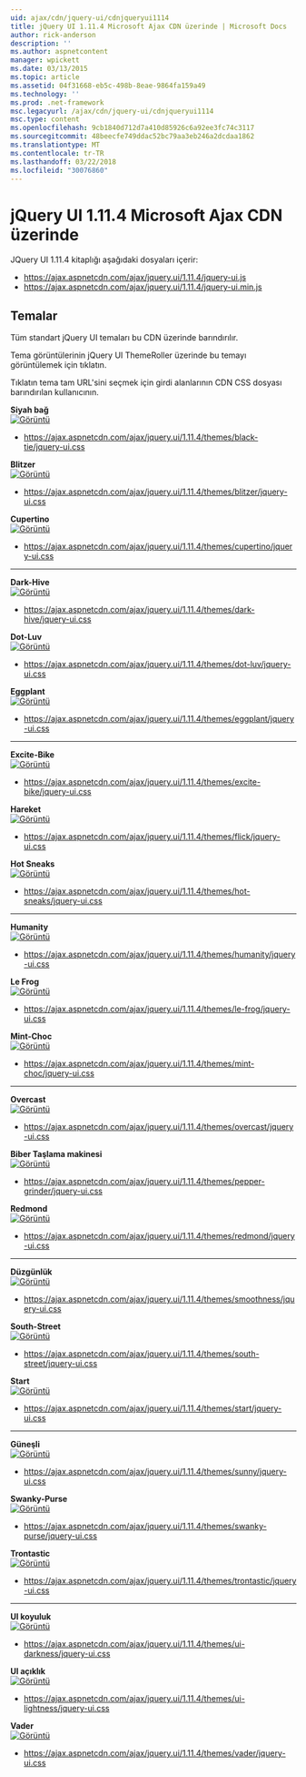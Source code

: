 ```yaml
---
uid: ajax/cdn/jquery-ui/cdnjqueryui1114
title: jQuery UI 1.11.4 Microsoft Ajax CDN üzerinde | Microsoft Docs
author: rick-anderson
description: ''
ms.author: aspnetcontent
manager: wpickett
ms.date: 03/13/2015
ms.topic: article
ms.assetid: 04f31668-eb5c-498b-8eae-9864fa159a49
ms.technology: ''
ms.prod: .net-framework
msc.legacyurl: /ajax/cdn/jquery-ui/cdnjqueryui1114
msc.type: content
ms.openlocfilehash: 9cb1840d712d7a410d85926c6a92ee3fc74c3117
ms.sourcegitcommit: 48beecfe749ddac52bc79aa3eb246a2dcdaa1862
ms.translationtype: MT
ms.contentlocale: tr-TR
ms.lasthandoff: 03/22/2018
ms.locfileid: "30076860"
---
```

<a name="jquery-ui-1114-on-the-microsoft-ajax-cdn"></a>jQuery UI 1.11.4 Microsoft Ajax CDN üzerinde
====================
JQuery UI 1.11.4 kitaplığı aşağıdaki dosyaları içerir:

- https://ajax.aspnetcdn.com/ajax/jquery.ui/1.11.4/jquery-ui.js
- https://ajax.aspnetcdn.com/ajax/jquery.ui/1.11.4/jquery-ui.min.js

## <a name="themes"></a>Temalar

Tüm standart jQuery UI temaları bu CDN üzerinde barındırılır.

Tema görüntülerinin jQuery UI ThemeRoller üzerinde bu temayı görüntülemek için tıklatın.

Tıklatın tema tam URL'sini seçmek için girdi alanlarının CDN CSS dosyası barındırılan kullanıcının.

**Siyah bağ**  
[![Görüntü](cdnjqueryui1114/_static/image1.png)](http://jqueryui.com/themeroller/#ffDefault=Verdana,+Arial,+sans-serif&fwDefault=normal&fsDefault=1.1em&cornerRadius=4px&bgColorHeader=333333&bgTextureHeader=08_diagonals_thick.png&bgImgOpacityHeader=8&borderColorHeader=a3a3a3&fcHeader=eeeeee&iconColorHeader=bbbbbb&bgColorContent=f9f9f9&bgTextureContent=04_highlight_hard.png&bgImgOpacityContent=100&borderColorContent=cccccc&fcContent=222222&iconColorContent=222222&bgColorDefault=111111&bgTextureDefault=02_glass.png&bgImgOpacityDefault=40&borderColorDefault=777777&fcDefault=e3e3e3&iconColorDefault=ededed&bgColorHover=1c1c1c&bgTextureHover=02_glass.png&bgImgOpacityHover=55&borderColorHover=000000&fcHover=ffffff&iconColorHover=ffffff&bgColorActive=ffffff&bgTextureActive=01_flat.png&bgImgOpacityActive=65&borderColorActive=cccccc&fcActive=222222&iconColorActive=222222&bgColorHighlight=ffeb80&bgTextureHighlight=06_inset_hard.png&bgImgOpacityHighlight=55&borderColorHighlight=ffde2e&fcHighlight=363636&iconColorHighlight=4ca300&bgColorError=cd0a0a&bgTextureError=06_inset_hard.png&bgImgOpacityError=45&borderColorError=9e0505&fcError=ffffff&iconColorError=ffcf29&bgColorOverlay=aaaaaa&bgTextureOverlay=04_highlight_hard.png&bgImgOpacityOverlay=40&opacityOverlay=30&bgColorShadow=aaaaaa&bgTextureShadow=03_highlight_soft.png&bgImgOpacityShadow=50&opacityShadow=20&thicknessShadow=8px&offsetTopShadow=-8px&offsetLeftShadow=-8px&cornerRadiusShadow=8px)  
- https://ajax.aspnetcdn.com/ajax/jquery.ui/1.11.4/themes/black-tie/jquery-ui.css

**Blitzer**  
[![Görüntü](cdnjqueryui1114/_static/image2.png)](http://jqueryui.com/themeroller/#ffDefault=Arial,sans-serif&fwDefault=bold&fsDefault=1.1em&cornerRadius=6px&bgColorHeader=cc0000&bgTextureHeader=03_highlight_soft.png&bgImgOpacityHeader=15&borderColorHeader=e3a1a1&fcHeader=ffffff&iconColorHeader=ffffff&bgColorContent=ffffff&bgTextureContent=01_flat.png&bgImgOpacityContent=75&borderColorContent=eeeeee&fcContent=333333&iconColorContent=cc0000&bgColorDefault=eeeeee&bgTextureDefault=04_highlight_hard.png&bgImgOpacityDefault=100&borderColorDefault=d8dcdf&fcDefault=004276&iconColorDefault=cc0000&bgColorHover=f6f6f6&bgTextureHover=04_highlight_hard.png&bgImgOpacityHover=100&borderColorHover=cdd5da&fcHover=111111&iconColorHover=cc0000&bgColorActive=ffffff&bgTextureActive=01_flat.png&bgImgOpacityActive=65&borderColorActive=eeeeee&fcActive=cc0000&iconColorActive=cc0000&bgColorHighlight=fbf8ee&bgTextureHighlight=02_glass.png&bgImgOpacityHighlight=55&borderColorHighlight=fcd3a1&fcHighlight=444444&iconColorHighlight=004276&bgColorError=f3d8d8&bgTextureError=08_diagonals_thick.png&bgImgOpacityError=75&borderColorError=cc0000&fcError=2e2e2e&iconColorError=cc0000&bgColorOverlay=a6a6a6&bgTextureOverlay=09_dots_small.png&bgImgOpacityOverlay=65&opacityOverlay=40&bgColorShadow=333333&bgTextureShadow=01_flat.png&bgImgOpacityShadow=0&opacityShadow=10&thicknessShadow=8px&offsetTopShadow=-8px&offsetLeftShadow=-8px&cornerRadiusShadow=8px)  
- https://ajax.aspnetcdn.com/ajax/jquery.ui/1.11.4/themes/blitzer/jquery-ui.css

**Cupertino**  
[![Görüntü](cdnjqueryui1114/_static/image3.png)](http://jqueryui.com/themeroller/#ffDefault=Lucida+Grande%2C+Lucida+Sans%2C+Arial%2C+sans-serif&fwDefault=bold&fsDefault=1.1em&cornerRadius=6px&bgColorHeader=deedf7&bgTextureHeader=03_highlight_soft.png&bgImgOpacityHeader=100&borderColorHeader=aed0ea&fcHeader=222222&iconColorHeader=72a7cf&bgColorContent=f2f5f7&bgTextureContent=04_highlight_hard.png&bgImgOpacityContent=100&borderColorContent=dddddd&fcContent=362b36&iconColorContent=72a7cf&bgColorDefault=d7ebf9&bgTextureDefault=02_glass.png&bgImgOpacityDefault=80&borderColorDefault=aed0ea&fcDefault=2779aa&iconColorDefault=3d80b3&bgColorHover=e4f1fb&bgTextureHover=02_glass.png&bgImgOpacityHover=100&borderColorHover=74b2e2&fcHover=0070a3&iconColorHover=2694e8&bgColorActive=3baae3&bgTextureActive=02_glass.png&bgImgOpacityActive=50&borderColorActive=2694e8&fcActive=ffffff&iconColorActive=ffffff&bgColorHighlight=ffef8f&bgTextureHighlight=03_highlight_soft.png&bgImgOpacityHighlight=25&borderColorHighlight=f9dd34&fcHighlight=363636&iconColorHighlight=2e83ff&bgColorError=cd0a0a&bgTextureError=01_flat.png&bgImgOpacityError=15&borderColorError=cd0a0a&fcError=ffffff&iconColorError=ffffff&bgColorOverlay=eeeeee&bgTextureOverlay=08_diagonals_thick.png&bgImgOpacityOverlay=90&opacityOverlay=80&bgColorShadow=000000&bgTextureShadow=04_highlight_hard.png&bgImgOpacityShadow=70&opacityShadow=30&thicknessShadow=7px&offsetTopShadow=-7px&offsetLeftShadow=-7px&cornerRadiusShadow=8px)  
- https://ajax.aspnetcdn.com/ajax/jquery.ui/1.11.4/themes/cupertino/jquery-ui.css
  

* * *


**Dark-Hive**  
[![Görüntü](cdnjqueryui1114/_static/image4.png)](http://jqueryui.com/themeroller/#ffDefault=Verdana%2C+Arial%2C+sans-serif&fwDefault=normal&fsDefault=1.1em&cornerRadius=6px&bgColorHeader=444444&bgTextureHeader=03_highlight_soft.png&bgImgOpacityHeader=44&borderColorHeader=333333&fcHeader=ffffff&iconColorHeader=ffffff&bgColorContent=000000&bgTextureContent=14_loop.png&bgImgOpacityContent=25&borderColorContent=555555&fcContent=ffffff&iconColorContent=cccccc&bgColorDefault=222222&bgTextureDefault=03_highlight_soft.png&bgImgOpacityDefault=35&borderColorDefault=444444&fcDefault=eeeeee&iconColorDefault=cccccc&bgColorHover=003147&bgTextureHover=03_highlight_soft.png&bgImgOpacityHover=33&borderColorHover=0b93d5&fcHover=ffffff&iconColorHover=ffffff&bgColorActive=0972a5&bgTextureActive=04_highlight_hard.png&bgImgOpacityActive=20&borderColorActive=26b3f7&fcActive=ffffff&iconColorActive=222222&bgColorHighlight=eeeeee&bgTextureHighlight=03_highlight_soft.png&bgImgOpacityHighlight=80&borderColorHighlight=cccccc&fcHighlight=2e7db2&iconColorHighlight=4b8e0b&bgColorError=ffc73d&bgTextureError=02_glass.png&bgImgOpacityError=40&borderColorError=ffb73d&fcError=111111&iconColorError=a83300&bgColorOverlay=5c5c5c&bgTextureOverlay=01_flat.png&bgImgOpacityOverlay=50&opacityOverlay=80&bgColorShadow=cccccc&bgTextureShadow=01_flat.png&bgImgOpacityShadow=30&opacityShadow=60&thicknessShadow=7px&offsetTopShadow=-7px&offsetLeftShadow=-7px&cornerRadiusShadow=8px)  
- https://ajax.aspnetcdn.com/ajax/jquery.ui/1.11.4/themes/dark-hive/jquery-ui.css

**Dot-Luv**  
[![Görüntü](cdnjqueryui1114/_static/image5.png)](http://jqueryui.com/themeroller/#ffDefault=Arial,+sans-serif&fwDefault=bold&fsDefault=1.3em&cornerRadius=4px&bgColorHeader=0b3e6f&bgTextureHeader=08_diagonals_thick.png&bgImgOpacityHeader=15&borderColorHeader=0b3e6f&fcHeader=f6f6f6&iconColorHeader=98d2fb&bgColorContent=111111&bgTextureContent=12_gloss_wave.png&bgImgOpacityContent=20&borderColorContent=000000&fcContent=d9d9d9&iconColorContent=9ccdfc&bgColorDefault=333333&bgTextureDefault=09_dots_small.png&bgImgOpacityDefault=20&borderColorDefault=333333&fcDefault=ffffff&iconColorDefault=9ccdfc&bgColorHover=00498f&bgTextureHover=09_dots_small.png&bgImgOpacityHover=40&borderColorHover=222222&fcHover=ffffff&iconColorHover=ffffff&bgColorActive=292929&bgTextureActive=01_flat.png&bgImgOpacityActive=40&borderColorActive=096ac8&fcActive=75abff&iconColorActive=00498f&bgColorHighlight=0b58a2&bgTextureHighlight=10_dots_medium.png&bgImgOpacityHighlight=30&borderColorHighlight=052f57&fcHighlight=ffffff&iconColorHighlight=ffffff&bgColorError=a32d00&bgTextureError=09_dots_small.png&bgImgOpacityError=30&borderColorError=cd0a0a&fcError=ffffff&iconColorError=ffffff&bgColorOverlay=aaaaaa&bgTextureOverlay=01_flat.png&bgImgOpacityOverlay=0&opacityOverlay=30&bgColorShadow=aaaaaa&bgTextureShadow=01_flat.png&bgImgOpacityShadow=0&opacityShadow=30&thicknessShadow=8px&offsetTopShadow=-8px&offsetLeftShadow=-8px&cornerRadiusShadow=8px)  
- https://ajax.aspnetcdn.com/ajax/jquery.ui/1.11.4/themes/dot-luv/jquery-ui.css

**Eggplant**  
[![Görüntü](cdnjqueryui1114/_static/image6.png)](http://jqueryui.com/themeroller/#ffDefault=Lucida+Grande%2C+Lucida+Sans%2C+Arial%2C+sans-serif&fwDefault=bold&fsDefault=1.1em&cornerRadius=6px&bgColorHeader=30273a&bgTextureHeader=03_highlight_soft.png&bgImgOpacityHeader=25&borderColorHeader=231d2b&fcHeader=ffffff&iconColorHeader=a8a3ae&bgColorContent=3d3644&bgTextureContent=12_gloss_wave.png&bgImgOpacityContent=30&borderColorContent=7e7783&fcContent=ffffff&iconColorContent=ffffff&bgColorDefault=dcd9de&bgTextureDefault=03_highlight_soft.png&bgImgOpacityDefault=100&borderColorDefault=dcd9de&fcDefault=665874&iconColorDefault=8d78a5&bgColorHover=eae6ea&bgTextureHover=03_highlight_soft.png&bgImgOpacityHover=100&borderColorHover=d1c5d8&fcHover=734d99&iconColorHover=734d99&bgColorActive=5f5964&bgTextureActive=03_highlight_soft.png&bgImgOpacityActive=45&borderColorActive=7e7783&fcActive=ffffff&iconColorActive=454545&bgColorHighlight=fafafa&bgTextureHighlight=01_flat.png&bgImgOpacityHighlight=55&borderColorHighlight=ffdb1f&fcHighlight=333333&iconColorHighlight=8d78a5&bgColorError=994d53&bgTextureError=01_flat.png&bgImgOpacityError=55&borderColorError=994d53&fcError=ffffff&iconColorError=ebccce&bgColorOverlay=eeeeee&bgTextureOverlay=01_flat.png&bgImgOpacityOverlay=0&opacityOverlay=80&bgColorShadow=aaaaaa&bgTextureShadow=01_flat.png&bgImgOpacityShadow=0&opacityShadow=60&thicknessShadow=4px&offsetTopShadow=-4px&offsetLeftShadow=-4px&cornerRadiusShadow=0px)  
- https://ajax.aspnetcdn.com/ajax/jquery.ui/1.11.4/themes/eggplant/jquery-ui.css
  

* * *


**Excite-Bike**  
[![Görüntü](cdnjqueryui1114/_static/image7.png)](http://jqueryui.com/themeroller/#ffDefault=segoe+ui,+Arial,+sans-serif&fwDefault=bold&fsDefault=1.1em&cornerRadius=3px&bgColorHeader=f9f9f9&bgTextureHeader=03_highlight_soft.png&bgImgOpacityHeader=100&borderColorHeader=cccccc&fcHeader=e69700&iconColorHeader=5fa5e3&bgColorContent=eeeeee&bgTextureContent=06_inset_hard.png&bgImgOpacityContent=100&borderColorContent=aaaaaa&fcContent=222222&iconColorContent=0a82eb&bgColorDefault=1484e6&bgTextureDefault=08_diagonals_thick.png&bgImgOpacityDefault=22&borderColorDefault=ffffff&fcDefault=ffffff&iconColorDefault=fcdd4a&bgColorHover=2293f7&bgTextureHover=08_diagonals_thick.png&bgImgOpacityHover=26&borderColorHover=2293f7&fcHover=ffffff&iconColorHover=ffffff&bgColorActive=e69700&bgTextureActive=08_diagonals_thick.png&bgImgOpacityActive=20&borderColorActive=e69700&fcActive=ffffff&iconColorActive=ffffff&bgColorHighlight=c5ddfc&bgTextureHighlight=07_diagonals_small.png&bgImgOpacityHighlight=25&borderColorHighlight=ffffff&fcHighlight=333333&iconColorHighlight=0b54d5&bgColorError=e69700&bgTextureError=08_diagonals_thick.png&bgImgOpacityError=20&borderColorError=e69700&fcError=ffffff&iconColorError=ffffff&bgColorOverlay=e6b900&bgTextureOverlay=01_flat.png&bgImgOpacityOverlay=0&opacityOverlay=30&bgColorShadow=e69700&bgTextureShadow=01_flat.png&bgImgOpacityShadow=0&opacityShadow=20&thicknessShadow=0px&offsetTopShadow=6px&offsetLeftShadow=6px&cornerRadiusShadow=3px)  
- https://ajax.aspnetcdn.com/ajax/jquery.ui/1.11.4/themes/excite-bike/jquery-ui.css

**Hareket**  
[![Görüntü](cdnjqueryui1114/_static/image8.png)](http://jqueryui.com/themeroller/#ffDefault=Helvetica%2C+Arial%2C+sans-serif&fwDefault=bold&fsDefault=1.1em&cornerRadius=2px&bgColorHeader=dddddd&bgTextureHeader=03_highlight_soft.png&bgImgOpacityHeader=50&borderColorHeader=dddddd&fcHeader=444444&iconColorHeader=0073ea&bgColorContent=ffffff&bgTextureContent=01_flat.png&bgImgOpacityContent=75&borderColorContent=dddddd&fcContent=444444&iconColorContent=ff0084&bgColorDefault=f6f6f6&bgTextureDefault=03_highlight_soft.png&bgImgOpacityDefault=100&borderColorDefault=dddddd&fcDefault=0073ea&iconColorDefault=666666&bgColorHover=0073ea&bgTextureHover=03_highlight_soft.png&bgImgOpacityHover=25&borderColorHover=0073ea&fcHover=ffffff&iconColorHover=ffffff&bgColorActive=ffffff&bgTextureActive=02_glass.png&bgImgOpacityActive=65&borderColorActive=dddddd&fcActive=ff0084&iconColorActive=454545&bgColorHighlight=ffffff&bgTextureHighlight=01_flat.png&bgImgOpacityHighlight=55&borderColorHighlight=cccccc&fcHighlight=444444&iconColorHighlight=0073ea&bgColorError=ffffff&bgTextureError=01_flat.png&bgImgOpacityError=55&borderColorError=ff0084&fcError=222222&iconColorError=ff0084&bgColorOverlay=eeeeee&bgTextureOverlay=01_flat.png&bgImgOpacityOverlay=0&opacityOverlay=80&bgColorShadow=aaaaaa&bgTextureShadow=01_flat.png&bgImgOpacityShadow=0&opacityShadow=60&thicknessShadow=4px&offsetTopShadow=-4px&offsetLeftShadow=-4px&cornerRadiusShadow=0px)  
- https://ajax.aspnetcdn.com/ajax/jquery.ui/1.11.4/themes/flick/jquery-ui.css

**Hot Sneaks**  
[![Görüntü](cdnjqueryui1114/_static/image9.png)](http://jqueryui.com/themeroller/#ffDefault=Gill+Sans,Arial,sans-serif&fwDefault=bold&fsDefault=1.2em&cornerRadius=4px&bgColorHeader=35414f&bgTextureHeader=09_dots_small.png&bgImgOpacityHeader=35&borderColorHeader=2c4359&fcHeader=e1e463&iconColorHeader=e1e463&bgColorContent=ffffff&bgTextureContent=01_flat.png&bgImgOpacityContent=75&borderColorContent=aaaaaa&fcContent=2c4359&iconColorContent=c02669&bgColorDefault=93c3cd&bgTextureDefault=07_diagonals_small.png&bgImgOpacityDefault=50&borderColorDefault=93c3cd&fcDefault=333333&iconColorDefault=ffffff&bgColorHover=ccd232&bgTextureHover=07_diagonals_small.png&bgImgOpacityHover=75&borderColorHover=999999&fcHover=212121&iconColorHover=454545&bgColorActive=db4865&bgTextureActive=07_diagonals_small.png&bgImgOpacityActive=40&borderColorActive=ff6b7f&fcActive=ffffff&iconColorActive=ffffff&bgColorHighlight=ffff38&bgTextureHighlight=10_dots_medium.png&bgImgOpacityHighlight=80&borderColorHighlight=b4d100&fcHighlight=363636&iconColorHighlight=88a206&bgColorError=ff3853&bgTextureError=07_diagonals_small.png&bgImgOpacityError=50&borderColorError=ff6b7f&fcError=ffffff&iconColorError=ffeb33&bgColorOverlay=f7f7ba&bgTextureOverlay=11_white_lines.png&bgImgOpacityOverlay=85&opacityOverlay=80&bgColorShadow=ba9217&bgTextureShadow=01_flat.png&bgImgOpacityShadow=75&opacityShadow=20&thicknessShadow=10px&offsetTopShadow=8px&offsetLeftShadow=8px&cornerRadiusShadow=5px)  
- https://ajax.aspnetcdn.com/ajax/jquery.ui/1.11.4/themes/hot-sneaks/jquery-ui.css
  

* * *


**Humanity**  
[![Görüntü](cdnjqueryui1114/_static/image10.png)](http://jqueryui.com/themeroller/#tr=ffDefault=Helvetica,Arial,sans-serif&fwDefault=normal&fsDefault=1.1em&cornerRadius=6px&bgColorHeader=cb842e&bgTextureHeader=02_glass.png&bgImgOpacityHeader=25&borderColorHeader=d49768&fcHeader=ffffff&iconColorHeader=ffffff&bgColorContent=f4f0ec&bgTextureContent=05_inset_soft.png&bgImgOpacityContent=100&borderColorContent=e0cfc2&fcContent=1e1b1d&iconColorContent=c47a23&bgColorDefault=ede4d4&bgTextureDefault=02_glass.png&bgImgOpacityDefault=70&borderColorDefault=cdc3b7&fcDefault=3f3731&iconColorDefault=f08000&bgColorHover=f5f0e5&bgTextureHover=02_glass.png&bgImgOpacityHover=100&borderColorHover=f5ad66&fcHover=a46313&iconColorHover=f08000&bgColorActive=f4f0ec&bgTextureActive=04_highlight_hard.png&bgImgOpacityActive=100&borderColorActive=e0cfc2&fcActive=b85700&iconColorActive=f35f07&bgColorHighlight=f5f5b5&bgTextureHighlight=04_highlight_hard.png&bgImgOpacityHighlight=75&borderColorHighlight=d9bb73&fcHighlight=060200&iconColorHighlight=cb672b&bgColorError=fee4bd&bgTextureError=04_highlight_hard.png&bgImgOpacityError=65&borderColorError=f8893f&fcError=592003&iconColorError=ff7519&bgColorOverlay=aaaaaa&bgTextureOverlay=01_flat.png&bgImgOpacityOverlay=75&opacityOverlay=30&bgColorShadow=aaaaaa&bgTextureShadow=01_flat.png&bgImgOpacityShadow=75&opacityShadow=30&thicknessShadow=8px&offsetTopShadow=-8px&offsetLeftShadow=-8px&cornerRadiusShadow=8px)  
- https://ajax.aspnetcdn.com/ajax/jquery.ui/1.11.4/themes/humanity/jquery-ui.css

**Le Frog**  
[![Görüntü](cdnjqueryui1114/_static/image11.png)](http://jqueryui.com/themeroller/#ffDefault=Lucida+Grande%2C+Lucida+Sans%2C+Arial%2C+sans-serif&fwDefault=normal&fsDefault=1.1em&cornerRadius=10px&bgColorHeader=3a8104&bgTextureHeader=03_highlight_soft.png&bgImgOpacityHeader=33&borderColorHeader=3f7506&fcHeader=ffffff&iconColorHeader=ffffff&bgColorContent=285c00&bgTextureContent=05_inset_soft.png&bgImgOpacityContent=10&borderColorContent=72b42d&fcContent=ffffff&iconColorContent=72b42d&bgColorDefault=4ca20b&bgTextureDefault=03_highlight_soft.png&bgImgOpacityDefault=60&borderColorDefault=45930b&fcDefault=ffffff&iconColorDefault=ffffff&bgColorHover=4eb305&bgTextureHover=03_highlight_soft.png&bgImgOpacityHover=50&borderColorHover=8bd83b&fcHover=ffffff&iconColorHover=ffffff&bgColorActive=285c00&bgTextureActive=04_highlight_hard.png&bgImgOpacityActive=30&borderColorActive=72b42d&fcActive=ffffff&iconColorActive=ffffff&bgColorHighlight=fbf5d0&bgTextureHighlight=02_glass.png&bgImgOpacityHighlight=55&borderColorHighlight=f9dd34&fcHighlight=363636&iconColorHighlight=4eb305&bgColorError=ffdc2e&bgTextureError=08_diagonals_thick.png&bgImgOpacityError=95&borderColorError=fad000&fcError=2b2b2b&iconColorError=cd0a0a&bgColorOverlay=444444&bgTextureOverlay=08_diagonals_thick.png&bgImgOpacityOverlay=15&opacityOverlay=30&bgColorShadow=aaaaaa&bgTextureShadow=07_diagonals_small.png&bgImgOpacityShadow=0&opacityShadow=30&thicknessShadow=0px&offsetTopShadow=4px&offsetLeftShadow=4px&cornerRadiusShadow=4px)  
- https://ajax.aspnetcdn.com/ajax/jquery.ui/1.11.4/themes/le-frog/jquery-ui.css

**Mint-Choc**  
[![Görüntü](cdnjqueryui1114/_static/image12.png)](http://jqueryui.com/themeroller/#ffDefault=Segoe+UI%2C+Helvetica%2C+Arial%2C+sans-serif&fwDefault=bold&fsDefault=1.1em&cornerRadius=4px&bgColorHeader=453326&bgTextureHeader=12_gloss_wave.png&bgImgOpacityHeader=25&borderColorHeader=695649&fcHeader=e3ddc9&iconColorHeader=e3ddc9&bgColorContent=201913&bgTextureContent=05_inset_soft.png&bgImgOpacityContent=10&borderColorContent=9c947c&fcContent=ffffff&iconColorContent=222222&bgColorDefault=1c160d&bgTextureDefault=12_gloss_wave.png&bgImgOpacityDefault=20&borderColorDefault=695444&fcDefault=9bcc60&iconColorDefault=9bcc60&bgColorHover=44372c&bgTextureHover=12_gloss_wave.png&bgImgOpacityHover=30&borderColorHover=9c947c&fcHover=baec7e&iconColorHover=add978&bgColorActive=201913&bgTextureActive=03_highlight_soft.png&bgImgOpacityActive=20&borderColorActive=9c947c&fcActive=e3ddc9&iconColorActive=e3ddc9&bgColorHighlight=619226&bgTextureHighlight=03_highlight_soft.png&bgImgOpacityHighlight=20&borderColorHighlight=add978&fcHighlight=ffffff&iconColorHighlight=ffffff&bgColorError=5f391b&bgTextureError=02_glass.png&bgImgOpacityError=15&borderColorError=5f391b&fcError=ffffff&iconColorError=f1fd86&bgColorOverlay=aaaaaa&bgTextureOverlay=01_flat.png&bgImgOpacityOverlay=0&opacityOverlay=30&bgColorShadow=aaaaaa&bgTextureShadow=01_flat.png&bgImgOpacityShadow=0&opacityShadow=30&thicknessShadow=8px&offsetTopShadow=-8px&offsetLeftShadow=-8px&cornerRadiusShadow=8px)  
- https://ajax.aspnetcdn.com/ajax/jquery.ui/1.11.4/themes/mint-choc/jquery-ui.css
  

* * *


**Overcast**  
[![Görüntü](cdnjqueryui1114/_static/image13.png)](http://jqueryui.com/themeroller/#ffDefault=Trebuchet+MS%2C+Helvetica%2C+Arial%2C+sans-serif&fwDefault=bold&fsDefault=1.1em&cornerRadius=6px&bgColorHeader=dddddd&bgTextureHeader=02_glass.png&bgImgOpacityHeader=35&borderColorHeader=bbbbbb&fcHeader=444444&iconColorHeader=999999&bgColorContent=c9c9c9&bgTextureContent=05_inset_soft.png&bgImgOpacityContent=50&borderColorContent=aaaaaa&fcContent=333333&iconColorContent=999999&bgColorDefault=eeeeee&bgTextureDefault=02_glass.png&bgImgOpacityDefault=60&borderColorDefault=cccccc&fcDefault=3383bb&iconColorDefault=70b2e1&bgColorHover=f8f8f8&bgTextureHover=02_glass.png&bgImgOpacityHover=100&borderColorHover=bbbbbb&fcHover=599fcf&iconColorHover=3383bb&bgColorActive=999999&bgTextureActive=06_inset_hard.png&bgImgOpacityActive=75&borderColorActive=999999&fcActive=ffffff&iconColorActive=454545&bgColorHighlight=eeeeee&bgTextureHighlight=01_flat.png&bgImgOpacityHighlight=55&borderColorHighlight=ffffff&fcHighlight=444444&iconColorHighlight=3383bb&bgColorError=c0402a&bgTextureError=01_flat.png&bgImgOpacityError=55&borderColorError=c0402a&fcError=ffffff&iconColorError=fbc856&bgColorOverlay=eeeeee&bgTextureOverlay=01_flat.png&bgImgOpacityOverlay=0&opacityOverlay=80&bgColorShadow=aaaaaa&bgTextureShadow=01_flat.png&bgImgOpacityShadow=0&opacityShadow=60&thicknessShadow=4px&offsetTopShadow=-4px&offsetLeftShadow=-4px&cornerRadiusShadow=0pxdow%3D0px)  
- https://ajax.aspnetcdn.com/ajax/jquery.ui/1.11.4/themes/overcast/jquery-ui.css

**Biber Taşlama makinesi**  
[![Görüntü](cdnjqueryui1114/_static/image14.png)](http://jqueryui.com/themeroller/#ffDefault=Trebuchet+MS%2C+Tahoma%2C+Verdana%2C+Arial%2C+sans-serif&fwDefault=bold&fsDefault=1.1em&cornerRadius=6px&bgColorHeader=ffffff&bgTextureHeader=23_fine_grain.png&bgImgOpacityHeader=15&borderColorHeader=d4d1bf&fcHeader=453821&iconColorHeader=b83400&bgColorContent=eceadf&bgTextureContent=23_fine_grain.png&bgImgOpacityContent=10&borderColorContent=d9d6c4&fcContent=1f1f1f&iconColorContent=222222&bgColorDefault=f8f7f6&bgTextureDefault=23_fine_grain.png&bgImgOpacityDefault=10&borderColorDefault=cbc7bd&fcDefault=654b24&iconColorDefault=b83400&bgColorHover=654b24&bgTextureHover=23_fine_grain.png&bgImgOpacityHover=65&borderColorHover=654b24&fcHover=ffffff&iconColorHover=ffffff&bgColorActive=eceadf&bgTextureActive=23_fine_grain.png&bgImgOpacityActive=15&borderColorActive=d9d6c4&fcActive=140f06&iconColorActive=8c291d&bgColorHighlight=f7f3de&bgTextureHighlight=23_fine_grain.png&bgImgOpacityHighlight=15&borderColorHighlight=b2a266&fcHighlight=3a3427&iconColorHighlight=3572ac&bgColorError=b83400&bgTextureError=23_fine_grain.png&bgImgOpacityError=68&borderColorError=681818&fcError=ffffff&iconColorError=fbdb93&bgColorOverlay=6e4f1c&bgTextureOverlay=16_diagonal_maze.png&bgImgOpacityOverlay=20&opacityOverlay=60&bgColorShadow=000000&bgTextureShadow=16_diagonal_maze.png&bgImgOpacityShadow=40&opacityShadow=60&thicknessShadow=5px&offsetTopShadow=0&offsetLeftShadow=-10px&cornerRadiusShadow=18px)  
- https://ajax.aspnetcdn.com/ajax/jquery.ui/1.11.4/themes/pepper-grinder/jquery-ui.css

**Redmond**  
[![Görüntü](cdnjqueryui1114/_static/image15.png)](http://jqueryui.com/themeroller/#ffDefault=Lucida+Grande,+Lucida+Sans,+Arial,+sans-serif&fwDefault=bold&fsDefault=1.1em&cornerRadius=5px&bgColorHeader=5c9ccc&bgTextureHeader=12_gloss_wave.png&bgImgOpacityHeader=55&borderColorHeader=4297d7&fcHeader=ffffff&iconColorHeader=d8e7f3&bgColorContent=fcfdfd&bgTextureContent=06_inset_hard.png&bgImgOpacityContent=100&borderColorContent=a6c9e2&fcContent=222222&iconColorContent=469bdd&bgColorDefault=dfeffc&bgTextureDefault=02_glass.png&bgImgOpacityDefault=85&borderColorDefault=c5dbec&fcDefault=2e6e9e&iconColorDefault=6da8d5&bgColorHover=d0e5f5&bgTextureHover=02_glass.png&bgImgOpacityHover=75&borderColorHover=79b7e7&fcHover=1d5987&iconColorHover=217bc0&bgColorActive=f5f8f9&bgTextureActive=06_inset_hard.png&bgImgOpacityActive=100&borderColorActive=79b7e7&fcActive=e17009&iconColorActive=f9bd01&bgColorHighlight=fbec88&bgTextureHighlight=01_flat.png&bgImgOpacityHighlight=55&borderColorHighlight=fad42e&fcHighlight=363636&iconColorHighlight=2e83ff&bgColorError=fef1ec&bgTextureError=02_glass.png&bgImgOpacityError=95&borderColorError=cd0a0a&fcError=cd0a0a&iconColorError=cd0a0a&bgColorOverlay=aaaaaa&bgTextureOverlay=01_flat.png&bgImgOpacityOverlay=0&opacityOverlay=30&bgColorShadow=aaaaaa&bgTextureShadow=01_flat.png&bgImgOpacityShadow=0&opacityShadow=30&thicknessShadow=8px&offsetTopShadow=-8px&offsetLeftShadow=-8px&cornerRadiusShadow=8px)  
- https://ajax.aspnetcdn.com/ajax/jquery.ui/1.11.4/themes/redmond/jquery-ui.css
  

* * *


**Düzgünlük**  
[![Görüntü](cdnjqueryui1114/_static/image16.png)](http://jqueryui.com/themeroller/#ffDefault=Verdana,Arial,sans-serif&fwDefault=normal&fsDefault=1.1em&cornerRadius=4px&bgColorHeader=cccccc&bgTextureHeader=03_highlight_soft.png&bgImgOpacityHeader=75&borderColorHeader=aaaaaa&fcHeader=222222&iconColorHeader=222222&bgColorContent=ffffff&bgTextureContent=01_flat.png&bgImgOpacityContent=75&borderColorContent=aaaaaa&fcContent=222222&iconColorContent=222222&bgColorDefault=e6e6e6&bgTextureDefault=02_glass.png&bgImgOpacityDefault=75&borderColorDefault=d3d3d3&fcDefault=555555&iconColorDefault=888888&bgColorHover=dadada&bgTextureHover=02_glass.png&bgImgOpacityHover=75&borderColorHover=999999&fcHover=212121&iconColorHover=454545&bgColorActive=ffffff&bgTextureActive=02_glass.png&bgImgOpacityActive=65&borderColorActive=aaaaaa&fcActive=212121&iconColorActive=454545&bgColorHighlight=fbf9ee&bgTextureHighlight=02_glass.png&bgImgOpacityHighlight=55&borderColorHighlight=fcefa1&fcHighlight=363636&iconColorHighlight=2e83ff&bgColorError=fef1ec&bgTextureError=02_glass.png&bgImgOpacityError=95&borderColorError=cd0a0a&fcError=cd0a0a&iconColorError=cd0a0a&bgColorOverlay=aaaaaa&bgTextureOverlay=01_flat.png&bgImgOpacityOverlay=0&opacityOverlay=30&bgColorShadow=aaaaaa&bgTextureShadow=01_flat.png&bgImgOpacityShadow=0&opacityShadow=30&thicknessShadow=8px&offsetTopShadow=-8px&offsetLeftShadow=-8px&cornerRadiusShadow=8px)  
- https://ajax.aspnetcdn.com/ajax/jquery.ui/1.11.4/themes/smoothness/jquery-ui.css

**South-Street**  
[![Görüntü](cdnjqueryui1114/_static/image17.png)](http://jqueryui.com/themeroller/#ffDefault=segoe+ui%2C+Arial%2C+sans-serif&fwDefault=bold&fsDefault=1.1em&cornerRadius=6px&bgColorHeader=ece8da&bgTextureHeader=12_gloss_wave.png&bgImgOpacityHeader=100&borderColorHeader=d4ccb0&fcHeader=433f38&iconColorHeader=847e71&bgColorContent=f5f3e5&bgTextureContent=04_highlight_hard.png&bgImgOpacityContent=100&borderColorContent=dfd9c3&fcContent=312e25&iconColorContent=808080&bgColorDefault=459e00&bgTextureDefault=04_highlight_hard.png&bgImgOpacityDefault=15&borderColorDefault=327E04&fcDefault=ffffff&iconColorDefault=eeeeee&bgColorHover=67b021&bgTextureHover=03_highlight_soft.png&bgImgOpacityHover=25&borderColorHover=327E04&fcHover=ffffff&iconColorHover=ffffff&bgColorActive=fafaf4&bgTextureActive=04_highlight_hard.png&bgImgOpacityActive=100&borderColorActive=d4ccb0&fcActive=459e00&iconColorActive=8DC262&bgColorHighlight=fcf0ba&bgTextureHighlight=02_glass.png&bgImgOpacityHighlight=55&borderColorHighlight=e8e1b5&fcHighlight=363636&iconColorHighlight=8DC262&bgColorError=ffedad&bgTextureError=03_highlight_soft.png&bgImgOpacityError=95&borderColorError=e3a345&fcError=cd5c0a&iconColorError=cd0a0a&bgColorOverlay=2b2922&bgTextureOverlay=05_inset_soft.png&bgImgOpacityOverlay=15&opacityOverlay=90&bgColorShadow=cccccc&bgTextureShadow=04_highlight_hard.png&bgImgOpacityShadow=95&opacityShadow=20&thicknessShadow=12px&offsetTopShadow=-12px&offsetLeftShadow=-12px&cornerRadiusShadow=10px)  
- https://ajax.aspnetcdn.com/ajax/jquery.ui/1.11.4/themes/south-street/jquery-ui.css

**Start**  
[![Görüntü](cdnjqueryui1114/_static/image18.png)](http://jqueryui.com/themeroller/#ffDefault=Verdana%2CArial%2Csans-serif&fwDefault=normal&fsDefault=1.1em&cornerRadius=5px&bgColorHeader=2191c0&bgTextureHeader=12_gloss_wave.png&bgImgOpacityHeader=75&borderColorHeader=4297d7&fcHeader=eaf5f7&iconColorHeader=d8e7f3&bgColorContent=fcfdfd&bgTextureContent=06_inset_hard.png&bgImgOpacityContent=100&borderColorContent=a6c9e2&fcContent=222222&iconColorContent=0078ae&bgColorDefault=0078ae&bgTextureDefault=02_glass.png&bgImgOpacityDefault=45&borderColorDefault=77d5f7&fcDefault=ffffff&iconColorDefault=e0fdff&bgColorHover=79c9ec&bgTextureHover=02_glass.png&bgImgOpacityHover=75&borderColorHover=448dae&fcHover=026890&iconColorHover=056b93&bgColorActive=6eac2c&bgTextureActive=12_gloss_wave.png&bgImgOpacityActive=50&borderColorActive=acdd4a&fcActive=ffffff&iconColorActive=f5e175&bgColorHighlight=f8da4e&bgTextureHighlight=02_glass.png&bgImgOpacityHighlight=55&borderColorHighlight=fcd113&fcHighlight=915608&iconColorHighlight=f7a50d&bgColorError=e14f1c&bgTextureError=12_gloss_wave.png&bgImgOpacityError=45&borderColorError=cd0a0a&fcError=ffffff&iconColorError=fcd113&bgColorOverlay=aaaaaa&bgTextureOverlay=01_flat.png&bgImgOpacityOverlay=75&opacityOverlay=30&bgColorShadow=999999&bgTextureShadow=01_flat.png&bgImgOpacityShadow=55&opacityShadow=45&thicknessShadow=0px&offsetTopShadow=5px&offsetLeftShadow=5px&cornerRadiusShadow=5px)  
- https://ajax.aspnetcdn.com/ajax/jquery.ui/1.11.4/themes/start/jquery-ui.css
  

* * *


**Güneşli**  
[![Görüntü](cdnjqueryui1114/_static/image19.png)](http://jqueryui.com/themeroller/#ffDefault=Segoe+UI%2C+Arial%2C+sans-serif&fwDefault=bold&fsDefault=1.1em&cornerRadius=8px&bgColorHeader=817865&bgTextureHeader=12_gloss_wave.png&bgImgOpacityHeader=45&borderColorHeader=494437&fcHeader=ffffff&iconColorHeader=fadc7a&bgColorContent=feeebd&bgTextureContent=03_highlight_soft.png&bgImgOpacityContent=100&borderColorContent=8e846b&fcContent=383838&iconColorContent=d19405&bgColorDefault=fece2f&bgTextureDefault=12_gloss_wave.png&bgImgOpacityDefault=60&borderColorDefault=d19405&fcDefault=4c3000&iconColorDefault=3d3d3d&bgColorHover=ffdd57&bgTextureHover=12_gloss_wave.png&bgImgOpacityHover=70&borderColorHover=a45b13&fcHover=381f00&iconColorHover=bd7b00&bgColorActive=ffffff&bgTextureActive=05_inset_soft.png&bgImgOpacityActive=30&borderColorActive=655e4e&fcActive=0074c7&iconColorActive=eb990f&bgColorHighlight=fff9e5&bgTextureHighlight=12_gloss_wave.png&bgImgOpacityHighlight=90&borderColorHighlight=eeb420&fcHighlight=1f1f1f&iconColorHighlight=ed9f26&bgColorError=d34d17&bgTextureError=07_diagonals_medium.png&bgImgOpacityError=20&borderColorError=ffb73d&fcError=ffffff&iconColorError=ffe180&bgColorOverlay=5c5c5c&bgTextureOverlay=01_flat.png&bgImgOpacityOverlay=50&opacityOverlay=80&bgColorShadow=cccccc&bgTextureShadow=01_flat.png&bgImgOpacityShadow=30&opacityShadow=60&thicknessShadow=7px&offsetTopShadow=-7px&offsetLeftShadow=-7px&cornerRadiusShadow=8px)  
- https://ajax.aspnetcdn.com/ajax/jquery.ui/1.11.4/themes/sunny/jquery-ui.css

**Swanky-Purse**  
[![Görüntü](cdnjqueryui1114/_static/image20.png)](http://jqueryui.com/themeroller/#ffDefault=Georgia%2C+Verdana%2CArial%2Csans-serif&fwDefault=bold&fsDefault=1.2em&cornerRadius=5px&bgColorHeader=261803&bgTextureHeader=13_diamond.png&bgImgOpacityHeader=8&borderColorHeader=baaa5a&fcHeader=eacd86&iconColorHeader=e9cd86&bgColorContent=443113&bgTextureContent=13_diamond.png&bgImgOpacityContent=8&borderColorContent=efec9f&fcContent=efec9f&iconColorContent=efec9f&bgColorDefault=4f4221&bgTextureDefault=13_diamond.png&bgImgOpacityDefault=10&borderColorDefault=362917&fcDefault=f8eec9&iconColorDefault=e8e2b5&bgColorHover=675423&bgTextureHover=13_diamond.png&bgImgOpacityHover=25&borderColorHover=362917&fcHover=f8eec9&iconColorHover=f2ec64&bgColorActive=443113&bgTextureActive=13_diamond.png&bgImgOpacityActive=8&borderColorActive=efec9f&fcActive=f9f2bd&iconColorActive=f9f2bd&bgColorHighlight=d5ac5d&bgTextureHighlight=13_diamond.png&bgImgOpacityHighlight=25&borderColorHighlight=362917&fcHighlight=060200&iconColorHighlight=070603&bgColorError=fee4bd&bgTextureError=04_highlight_hard.png&bgImgOpacityError=65&borderColorError=c26629&fcError=803f1e&iconColorError=ff7519&bgColorOverlay=372806&bgTextureOverlay=13_diamond.png&bgImgOpacityOverlay=20&opacityOverlay=80&bgColorShadow=ddd4b0&bgTextureShadow=01_flat.png&bgImgOpacityShadow=75&opacityShadow=30&thicknessShadow=8px&offsetTopShadow=-8px&offsetLeftShadow=-8px&cornerRadiusShadow=12px)  
- https://ajax.aspnetcdn.com/ajax/jquery.ui/1.11.4/themes/swanky-purse/jquery-ui.css

**Trontastic**  
[![Görüntü](cdnjqueryui1114/_static/image21.png)](http://jqueryui.com/themeroller/#ffDefault=Segoe+UI,+Helvetica,+Arial,+sans-serif&fwDefault=bold&fsDefault=1.1em&cornerRadius=6px&bgColorHeader=9fda58&bgTextureHeader=12_gloss_wave.png&bgImgOpacityHeader=85&borderColorHeader=000000&fcHeader=222222&iconColorHeader=1f1f1f&bgColorContent=000000&bgTextureContent=12_gloss_wave.png&bgImgOpacityContent=55&borderColorContent=4a4a4a&fcContent=ffffff&iconColorContent=9fda58&bgColorDefault=0a0a0a&bgTextureDefault=02_glass.png&bgImgOpacityDefault=40&borderColorDefault=1b1613&fcDefault=b8ec79&iconColorDefault=b8ec79&bgColorHover=000000&bgTextureHover=02_glass.png&bgImgOpacityHover=60&borderColorHover=000000&fcHover=96f226&iconColorHover=b8ec79&bgColorActive=4c4c4c&bgTextureActive=01_flat.png&bgImgOpacityActive=0&borderColorActive=696969&fcActive=ffffff&iconColorActive=ffffff&bgColorHighlight=f1fbe5&bgTextureHighlight=02_glass.png&bgImgOpacityHighlight=55&borderColorHighlight=8cce3b&fcHighlight=030303&iconColorHighlight=000000&bgColorError=f6ecd5&bgTextureError=12_gloss_wave.png&bgImgOpacityError=95&borderColorError=f1ac88&fcError=74736d&iconColorError=cd0a0a&bgColorOverlay=262626&bgTextureOverlay=07_diagonals_small.png&bgImgOpacityOverlay=50&opacityOverlay=30&bgColorShadow=303030&bgTextureShadow=01_flat.png&bgImgOpacityShadow=0&opacityShadow=50&thicknessShadow=6px&offsetTopShadow=-6px&offsetLeftShadow=-6px&cornerRadiusShadow=12px)  
- https://ajax.aspnetcdn.com/ajax/jquery.ui/1.11.4/themes/trontastic/jquery-ui.css
  

* * *


**UI koyuluk**  
[![Görüntü](cdnjqueryui1114/_static/image22.png)](http://jqueryui.com/themeroller/#ffDefault=Segoe+UI%2C+Arial%2C+sans-serif&fwDefault=bold&fsDefault=1.1em&cornerRadius=6px&bgColorHeader=333333&bgTextureHeader=12_gloss_wave.png&bgImgOpacityHeader=25&borderColorHeader=333333&fcHeader=ffffff&iconColorHeader=ffffff&bgColorContent=000000&bgTextureContent=05_inset_soft.png&bgImgOpacityContent=25&borderColorContent=666666&fcContent=ffffff&iconColorContent=cccccc&bgColorDefault=555555&bgTextureDefault=02_glass.png&bgImgOpacityDefault=20&borderColorDefault=666666&fcDefault=eeeeee&iconColorDefault=cccccc&bgColorHover=0078a3&bgTextureHover=02_glass.png&bgImgOpacityHover=40&borderColorHover=59b4d4&fcHover=ffffff&iconColorHover=ffffff&bgColorActive=f58400&bgTextureActive=05_inset_soft.png&bgImgOpacityActive=30&borderColorActive=ffaf0f&fcActive=ffffff&iconColorActive=222222&bgColorHighlight=eeeeee&bgTextureHighlight=03_highlight_soft.png&bgImgOpacityHighlight=80&borderColorHighlight=cccccc&fcHighlight=2e7db2&iconColorHighlight=4b8e0b&bgColorError=ffc73d&bgTextureError=02_glass.png&bgImgOpacityError=40&borderColorError=ffb73d&fcError=111111&iconColorError=a83300&bgColorOverlay=5c5c5c&bgTextureOverlay=01_flat.png&bgImgOpacityOverlay=50&opacityOverlay=80&bgColorShadow=cccccc&bgTextureShadow=01_flat.png&bgImgOpacityShadow=30&opacityShadow=60&thicknessShadow=7px&offsetTopShadow=-7px&offsetLeftShadow=-7px&cornerRadiusShadow=8px)  
- https://ajax.aspnetcdn.com/ajax/jquery.ui/1.11.4/themes/ui-darkness/jquery-ui.css

**UI açıklık**  
[![Görüntü](cdnjqueryui1114/_static/image23.png)](http://jqueryui.com/themeroller/#ffDefault=Trebuchet+MS,+Tahoma,+Verdana,+Arial,+sans-serif&fwDefault=bold&fsDefault=1.1em&cornerRadius=4px&bgColorHeader=f6a828&bgTextureHeader=12_gloss_wave.png&bgImgOpacityHeader=35&borderColorHeader=e78f08&fcHeader=ffffff&iconColorHeader=ffffff&bgColorContent=eeeeee&bgTextureContent=03_highlight_soft.png&bgImgOpacityContent=100&borderColorContent=dddddd&fcContent=333333&iconColorContent=222222&bgColorDefault=f6f6f6&bgTextureDefault=02_glass.png&bgImgOpacityDefault=100&borderColorDefault=cccccc&fcDefault=1c94c4&iconColorDefault=ef8c08&bgColorHover=fdf5ce&bgTextureHover=02_glass.png&bgImgOpacityHover=100&borderColorHover=fbcb09&fcHover=c77405&iconColorHover=ef8c08&bgColorActive=ffffff&bgTextureActive=02_glass.png&bgImgOpacityActive=65&borderColorActive=fbd850&fcActive=eb8f00&iconColorActive=ef8c08&bgColorHighlight=ffe45c&bgTextureHighlight=03_highlight_soft.png&bgImgOpacityHighlight=75&borderColorHighlight=fed22f&fcHighlight=363636&iconColorHighlight=228ef1&bgColorError=b81900&bgTextureError=08_diagonals_thick.png&bgImgOpacityError=18&borderColorError=cd0a0a&fcError=ffffff&iconColorError=ffd27a&bgColorOverlay=666666&bgTextureOverlay=08_diagonals_thick.png&bgImgOpacityOverlay=20&opacityOverlay=50&bgColorShadow=000000&bgTextureShadow=01_flat.png&bgImgOpacityShadow=10&opacityShadow=20&thicknessShadow=5px&offsetTopShadow=-5px&offsetLeftShadow=-5px&cornerRadiusShadow=5px)  
- https://ajax.aspnetcdn.com/ajax/jquery.ui/1.11.4/themes/ui-lightness/jquery-ui.css

**Vader**  
[![Görüntü](cdnjqueryui1114/_static/image24.png)](http://jqueryui.com/themeroller/#tr&ffDefault=Helvetica,+Arial,+sans-serif&fwDefault=normal&fsDefault=1.1&fsDefaultUnit=em&cornerRadius=5&cornerRadiusUnit=px&bgColorHeader=888888&bgTextureHeader=04_highlight_hard.png&bgImgOpacityHeader=15&borderColorHeader=404040&fcHeader=ffffff&iconColorHeader=cccccc&bgColorContent=121212&bgTextureContent=12_gloss_wave.png&bgImgOpacityContent=16&borderColorContent=404040&fcContent=eeeeee&iconColorContent=bbbbbb&bgColorDefault=adadad&bgTextureDefault=03_highlight_soft.png&bgImgOpacityDefault=35&borderColorDefault=cccccc&fcDefault=333333&iconColorDefault=666666&bgColorHover=dddddd&bgTextureHover=03_highlight_soft.png&bgImgOpacityHover=60&borderColorHover=dddddd&fcHover=000000&iconColorHover=c98000&bgColorActive=121212&bgTextureActive=05_inset_soft.png&bgImgOpacityActive=15&borderColorActive=000000&fcActive=ffffff&iconColorActive=f29a00&bgColorHighlight=555555&bgTextureHighlight=04_highlight_hard.png&bgImgOpacityHighlight=55&borderColorHighlight=404040&fcHighlight=cccccc&iconColorHighlight=aaaaaa&bgColorError=fef1ec&bgTextureError=02_glass.png&bgImgOpacityError=95&borderColorError=cd0a0a&fcError=cd0a0a&iconColorError=cd0a0a)  
- https://ajax.aspnetcdn.com/ajax/jquery.ui/1.11.4/themes/vader/jquery-ui.css
  
  
